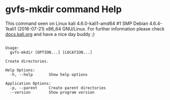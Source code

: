 # gvfs-mkdir command Help
 
 This command seen on Linux kali 4.6.0-kali1-amd64 #1 SMP Debian 4.6.4-1kali1 (2016-07-21) x86_64 GNU/Linux. For further information please check [docs.kali.org](docs.kali.org) and have a nice day buddy ;) 

~~~

Usage:
  gvfs-mkdir [OPTION...] [LOCATION...]

Create directories.

Help Options:
  -h, --help       Show help options

Application Options:
  -p, --parent     Create parent directories
  --version        Show program version


~~~
